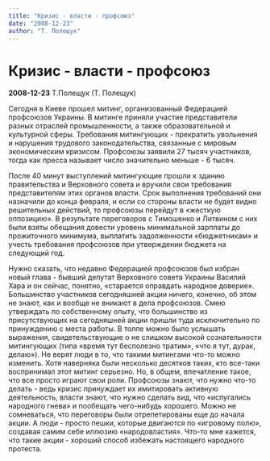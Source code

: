 ```yaml
---
title: "Кризис - власти - профсоюз"
date: "2008-12-23"
author: "Т. Полещук"
---
```


# Кризис - власти - профсоюз

**2008-12-23** Т.Полещук (Т. Полещук)

Сегодня в Киеве прошел митинг, организованный Федерацией профсоюзов Украины. В митинге приняли участие представители разных отраслей промышленности, а также образовательной и культурной сферы. Требования митингующих - прекратить увольнения и нарушения трудового законодательства, связанные с мировым экономическим кризисом. Профсоюзы заявили 27 тысяч участников, тогда как пресса называет число значительно меньше - 6 тысяч.

После 40 минут выступлений митингующие прошли к зданию правительства и Верховного совета и вручили свои требования представителям этих органов власти. Срок выполнения требований они назначили до конца февраля, и если со стороны власти не будет видно решительных действий, то профсоюзы перейдут в «жесткую оппозицию». В результате переговоров с Тимошенко и Литвином с них были взяты обещания довести уровень минимальной зарплаты до прожиточного минимума, выплатить задолженности «бюджетникам» и учесть требования профсоюзов при утверждении бюджета на следующий год.

Нужно сказать, что недавно Федерацией профсоюзов был избран новый глава - бывший депутат Верховного совета Украины Василий Хара и он сейчас, понятно, «старается оправдать народное доверие». Большинство участников сегодняшней акции ничего, конечно, об этом не знают, как и вообще не вникают в дела профсоюзов. Смею утверждать по собственному опыту, что большинство из присутствующих на сегодняшней акции пришли туда исключительно по принуждению с места работы. В толпе можно было услышать выражения, свидетельствующие о не слишком высокой сознательности митингующих (типа «время тут бесполезно тратим», «что я тут, дурак, делаю»). Не верят люди в то, что такими митингами что-то можно изменить. Хотя наверняка были несколько десятков таких, кто все-таки воспринимал этот митинг серьезно. Но, в общем, впечатление такое, что все просто играют свои роли. Профсоюзы знают, что нужно что-то делать - ведь кризис принуждает их имитировать активную деятельность, власти знают, что нужно сделать вид, что «испугались народного гнева» и пообещать чего-нибудь хорошего. Можно не сомневаться, что переговоры были отрепетированы еще до начала акции. А люди - просто пешки, которые двигаются по «игровому полю», создавая самим себе иллюзию «народовластия». Что-то мне кажется, что такие акции - хороший способ избежать настоящего народного протеста.